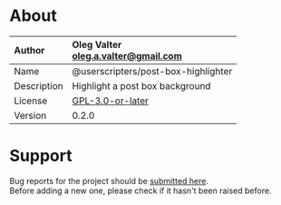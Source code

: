 
# About

| Author       | Oleg Valter<br>[oleg.a.valter@gmail.com](mailto:oleg.a.valter@gmail.com) |
| :----------- | :----------------------- |
| Name | @userscripters/post-box-highlighter |
| Description | Highlight a post box background |
| License | [GPL-3.0-or-later](https://spdx.org/licenses/GPL-3.0-or-later) |
| Version | 0.2.0 |


# Support

Bug reports for the project should be [submitted here](https://github.com/userscripters/post-box-highlighter/issues).
<br>Before adding a new one, please check if it hasn't been raised before.
  